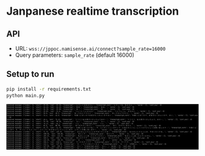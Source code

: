 # Janpanese realtime transcription

## API

- URL: `wss://jppoc.namisense.ai/connect?sample_rate=16000`
- Query parameters: `sample_rate` (default 16000)

## Setup to run

```bash
pip install -r requirements.txt
python main.py
```

![output.png](output.png)